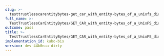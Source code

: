 ```yaml
---
slug: >-
  testtrustlesscarentitybytes-get_car_with_entity-bytes_of_a_unixfs_directory_(accept_header)-header_content-disposition
full_name: >-
  TestTrustlessCarEntityBytes/GET_CAR_with_entity-bytes_of_a_UnixFS_directory_(Accept_Header)/Header_Content-Disposition
outcome: pass
title: >-
  TestTrustlessCarEntityBytes/GET_CAR_with_entity-bytes_of_a_UnixFS_directory_(Accept_Header)/Header_Content-Disposition
implementation_id: kubo-bis
version: dev-44b0eaa-dirty
---
```


